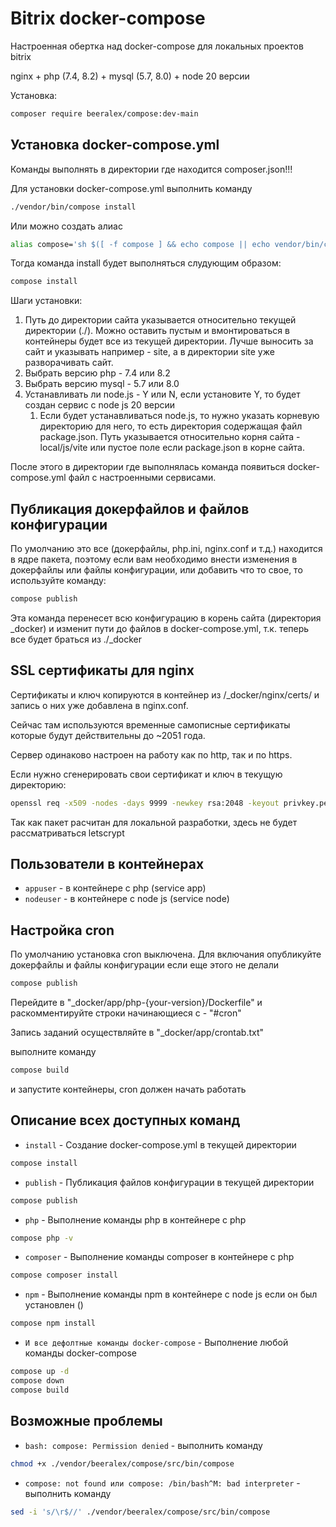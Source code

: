 # Bitrix docker-compose

Настроенная обертка над docker-compose для локальных проектов bitrix 

nginx + php (7.4, 8.2) + mysql (5.7, 8.0) + node 20 версии

Установка:

```bash
composer require beeralex/compose:dev-main
```

## Установка docker-compose.yml

Команды выполнять в директории где находится composer.json!!!

Для установки docker-compose.yml выполнить команду

```bash
./vendor/bin/compose install
```

Или можно создать алиас

```bash
alias compose='sh $([ -f compose ] && echo compose || echo vendor/bin/compose)'
```

Тогда команда install будет выполняться слудующим образом:

```bash
compose install
```

Шаги установки:

1. Путь до директории сайта указывается относительно текущей директории (./). Можно оставить пустым и вмонтироваться в контейнеры будет все из текущей директории. Лучше выносить за сайт и указывать например - site, а в директории site уже разворачивать сайт.
2. Выбрать версию php - 7.4 или 8.2
3. Выбрать версию mysql - 5.7 или 8.0
4. Устанавливать ли node.js - Y или N, если установите Y, то будет создан сервис с node js 20 версии
    1. Если будет устанавливаться node.js, то нужно указать корневую директорию для него, то есть директория содержащая файл package.json. Путь указывается относительно корня сайта - local/js/vite или пустое поле если package.json в корне сайта.


После этого в директории где выполнялась команда появиться docker-compose.yml файл с настроенными сервисами.

## Публикация докерфайлов и файлов конфигурации

По умолчанию это все (докерфайлы, php.ini, nginx.conf и т.д.) находится в ядре пакета, поэтому если вам необходимо внести изменения в докерфайлы или файлы конфигурации, или добавить что то свое, то используйте команду:

```bash
compose publish
```

Эта команда перенесет всю конфигурацию в корень сайта (директория _docker) и изменит пути до файлов в docker-compose.yml, т.к. теперь все будет браться из ./_docker

## SSL сертификаты для nginx

Сертификаты и ключ копируются в контейнер из /_docker/nginx/certs/ и запись о них уже добавлена в nginx.conf.

Сейчас там используются временные самописные сертификаты которые будут действительны до ~2051 года.

Сервер одинаково настроен на работу как по http, так и по https.

Если нужно сгенерировать свои сертификат и ключ в текущую директорию:
```bash 
openssl req -x509 -nodes -days 9999 -newkey rsa:2048 -keyout privkey.pem -out fullchain.pem
```

Так как пакет расчитан для локальной разработки, здесь не будет рассматриваться letscrypt

## Пользователи в контейнерах

- `appuser` - в контейнере с php (service app)
- `nodeuser` - в контейнере с node js (service node)

## Настройка cron

По умолчанию установка cron выключена. Для включания опубликуйте докерфайлы и файлы конфигурации если еще этого не делали

```bash
compose publish
```

Перейдите в "_docker/app/php-{your-version}/Dockerfile" и раскомментируйте строки начинающиеся с - "#cron"

Запись заданий осуществляйте в "_docker/app/crontab.txt"

выполните команду

```bash
compose build
```
и запустите контейнеры, cron должен начать работать

## Описание всех доступных команд

- `install` - Создание docker-compose.yml в текущей директории
```bash
compose install
```
- `publish` - Публикация файлов конфигурации в текущей директории
```bash
compose publish
```
- `php` - Выполнение команды php в контейнере с php
```bash
compose php -v
```
- `composer` - Выполнение команды composer в контейнере с php
```bash
compose composer install
```
- `npm` - Выполнение команды npm в контейнере с node js если он был установлен ()
```bash
compose npm install
```
- `И все дефолтные команды docker-compose` - Выполнение любой команды docker-compose
```bash
compose up -d
compose down
compose build
```

## Возможные проблемы

- `bash: compose: Permission denied` - выполнить команду
```bash
chmod +x ./vendor/beeralex/compose/src/bin/compose
```
- `compose: not found или compose: /bin/bash^M: bad interpreter` - выполнить команду
```bash
sed -i 's/\r$//' ./vendor/beeralex/compose/src/bin/compose
```